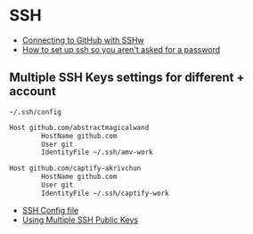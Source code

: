 # SSH

- [Connecting to GitHub with SSHw](https://help.github.com/en/github/authenticating-to-github/connecting-to-github-with-ssh)
- [How to set up ssh so you aren't asked for a password](https://www.debian.org/devel/passwordlessssh)

## Multiple SSH Keys settings for different + account

`~/.ssh/config`

```sh
Host github.com/abstractmagicalwand
        HostName github.com
        User git
        IdentityFile ~/.ssh/amv-work

Host github.com/captify-akrivchun
        HostName github.com
        User git
        IdentityFile ~/.ssh/captify-work
```

- [SSH Config file](https://www.ssh.com/ssh/config/)
- [Using Multiple SSH Public Keys](https://superuser.com/questions/272465/using-multiple-ssh-public-keys/272613#272613)
